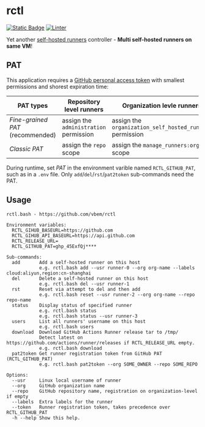 # rctl
[![Static Badge](https://img.shields.io/badge/self--hosted%20runners-teal?logo=GitHub&label=GitHub%20Actions)](https://docs.github.com/en/actions/hosting-your-own-runners/managing-self-hosted-runners/about-self-hosted-runners)
[![Linter](https://github.com/vbem/rctl/actions/workflows/linter.yml/badge.svg)](https://github.com/vbem/rctl/actions/workflows/linter.yml)

Yet another [self-hosted runners](https://docs.github.com/en/actions/hosting-your-own-runners/managing-self-hosted-runners/about-self-hosted-runners) controller - **Multi self-hosted runners on same VM**!

## PAT
This application requires a [GitHub personal access token](https://docs.github.com/en/authentication/keeping-your-account-and-data-secure/managing-your-personal-access-tokens) with smallest permissions and shorest expiration time:

PAT types | Repository level runners | Organization levle runners
--- | --- | ---
*Fine-grained PAT* (recommended) | assign the `administration` permission | assign the `organization_self_hosted_runners` permission
*Classic PAT* | assign the `repo` scope | assign the `manage_runners:org` scope

During runtime, set *PAT* in the environment varible named `RCTL_GITHUB_PAT`, such as in a `.env` file. Only `add`/`del`/`rst`/`pat2token` sub-commands need the PAT.

## Usage
```text
rctl.bash - https://github.com/vbem/rctl

Environment variables:
  RCTL_GIHUB_BASEURL=https://github.com
  RCTL_GIHUB_API_BASEURL=https://api.github.com
  RCTL_RELEASE_URL=
  RCTL_GITHUB_PAT=ghp_45ExfQj****

Sub-commands:
  add       Add a self-hosted runner on this host
            e.g. rctl.bash add --usr runner-0 --org org-name --labels cloud:aliyun,region:cn-shanghai
  del       Delete a self-hosted runner on this host
            e.g. rctl.bash del --usr runner-1
  rst       Reset via attempt to del and then add
            e.g. rctl.bash reset --usr runner-2 --org org-name --repo repo-name
  status    Display status of specified runner
            e.g. rctl.bash status
            e.g. rctl.bash status --usr runner-3
  users     List all runners' username on this host
            e.g. rctl.bash users
  download  Download GitHub Actions Runner release tar to /tmp/
            Detect latest on https://github.com/actions/runner/releases if RCTL_RELEASE_URL empty.
            e.g. rctl.bash download
  pat2token Get runner registration token from GitHub PAT (RCTL_GITHUB_PAT)
            e.g. rctl.bash pat2token --org SOME_OWNER --repo SOME_REPO

Options:
  --usr     Linux local username of runner
  --org     GitHub organization name
  --repo    GitHub repository name, registration on organization-level if empty
  --labels  Extra labels for the runner
  --token   Runner registration token, takes precedence over RCTL_GITHUB_PAT
  -h --help Show this help.
```

